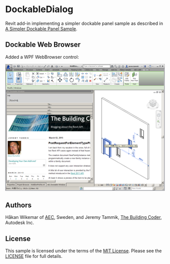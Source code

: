 # DockableDialog

Revit add-in implementing a simpler dockable panel sample as described in
[A Simpler Dockable Panel Sample](http://thebuildingcoder.typepad.com/blog/2013/05/a-simpler-dockable-panel-sample.html).


## Dockable Web Browser

Added a WPF WebBrowser control:

![Image](img/DockableWebBrowser_docked.png)


## Authors

Håkan Wikemar of [AEC](http://www.aec.se), Sweden, and Jeremy Tammik, [The Building Coder](http://thebuildingcoder.typepad.com), Autodesk Inc.


## License

This sample is licensed under the terms of the [MIT License](http://opensource.org/licenses/MIT). Please see the [LICENSE](LICENSE) file for full details.
